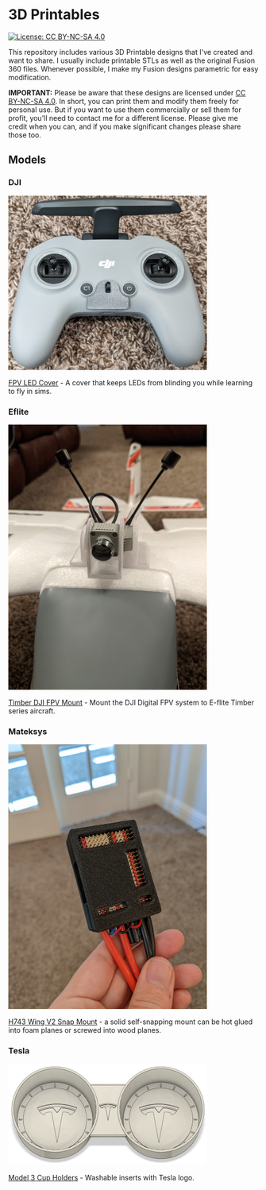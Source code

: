 # 3D Printables
[![License: CC BY-NC-SA 4.0](https://img.shields.io/badge/License-CC%20BY--NC--SA%204.0-lightgrey.svg)](https://creativecommons.org/licenses/by-nc-sa/4.0/)

This repository includes various 3D Printable designs that I've created and want to share. I usually include printable STLs as well as the original Fusion 360 files. Whenever possible, I make my Fusion designs parametric for easy modification.

**IMPORTANT:** Please be aware that these designs are licensed under [CC BY-NC-SA 4.0](https://creativecommons.org/licenses/by-nc-sa/4.0/). In short, you can print them and modify them freely for personal use. But if you want to use them commercially or sell them for profit, you'll need to contact me for a different license. Please give me credit when you can, and if you make significant changes please share those too.

## Models

### DJI

[<img src="DJI/FPV/LEDCover/Media/Cover.jpg" width=400>](DJI/FPV/LEDCover)

[FPV LED Cover](DJI/FPV/LEDCover) - A cover that keeps LEDs from blinding you while learning to fly in sims.

### Eflite

[<img src="Eflite/Timber/DJIFPV/Media/Mounted01.jpg" width=400>](Eflite/Timber/DJIFPV)

[Timber DJI FPV Mount](Eflite/Timber/DJIFPV) - Mount the DJI Digital FPV system to E-flite Timber series aircraft.

### Mateksys

[<img src="Mateksys/H743V2/SnapMount/Media/Printed01.jpg" width=400>](Mateksys/H743V2/SnapMount)

[H743 Wing V2 Snap Mount](Mateksys/H743V2/SnapMount) - a solid self-snapping mount can be hot glued into foam planes or screwed into wood planes.

### Tesla

[<img src="Tesla/Model3/CupHolders/Media/Thumb.png" width=400>](Tesla/Model3/CupHolders)

[Model 3 Cup Holders](Tesla/Model3/CupHolders) - Washable inserts with Tesla logo.